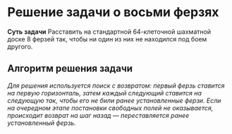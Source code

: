 ﻿# Решение задачи о восьми ферзях

**Суть задачи**
Расставить на стандартной 64-клеточной шахматной доске 8 ферзей так, чтобы ни один из них не находился под боем другого.

## Алгоритм решения задачи

*Для решения используется поиск с возвратом: первый ферзь ставится на первую горизонталь, затем каждый следующий ставится на следующую так, чтобы его не били ранее установленные ферзи. Если на очередном этапе постановки свободных полей не оказывается, происходит возврат на шаг назад — переставляется ранее установленный ферзь.*